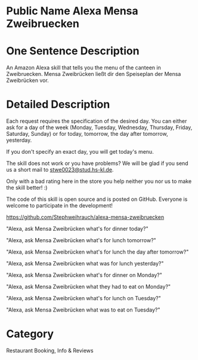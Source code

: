 # Public Name Alexa Mensa Zweibruecken

# One Sentence Description 
An Amazon Alexa skill that tells you the menu of the canteen in Zweibruecken. 
Mensa Zweibrücken ließt dir den Speiseplan der Mensa Zweibrücken vor.

# Detailed Description

Each request requires the specification of the desired day. You can either ask for a day of the week (Monday, Tuesday, Wednesday, Thursday, Friday, Saturday, Sunday) or for today, tomorrow, the day after tomorrow, yesterday.

If you don't specify an exact day, you will get today's menu.

The skill does not work or you have problems?
We will be glad if you send us a short mail to stwe0023@stud.hs-kl.de.

Only with a bad rating here in the store you help neither you nor us to make the skill better! :)

The code of this skill is open source and is posted on GitHub. Everyone is welcome to participate in the development!

https://github.com/Stephweihrauch/alexa-mensa-zweibruecken

"Alexa, ask Mensa Zweibrücken what's for dinner today?"

"Alexa, ask Mensa Zweibrücken what's for lunch tomorrow?"

"Alexa, ask Mensa Zweibrücken what's for lunch the day after tomorrow?"

"Alexa, ask Mensa Zweibrücken what was for lunch yesterday?"

"Alexa, ask Mensa Zweibrücken what's for dinner on Monday?"

"Alexa, ask Mensa Zweibrücken what they had to eat on Monday?"

"Alexa, ask Mensa Zweibrücken what's for lunch on Tuesday?"

"Alexa, ask Mensa Zweibrücken what was to eat on Tuesday?"

# Category

Restaurant Booking, Info & Reviews

